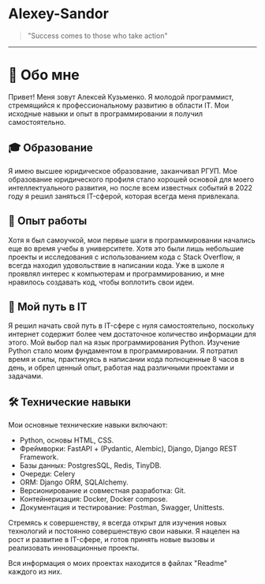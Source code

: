 # Alexey-Sandor 
> "Success comes to those who take action"
---

# 👤 Обо мне
Привет! Меня зовут Алексей Кузьменко. Я молодой программист, стремящийся к профессиональному развитию в области IT. Мои исходные навыки и опыт в программировании я получил самостоятельно.

## 🎓 Образование
Я имею высшее юридическое образование, заканчивал РГУП. Мое образование юридического профиля стало хорошей основой для моего интеллектуального развития, но после всем известных событий в 2022 году я решил заняться IT-сферой, которая всегда меня привлекала.

## 💼 Опыт работы
Хотя я был самоучкой, мои первые шаги в программировании начались еще во время учебы в университете. Хотя это были лишь небольшие проекты и исследования с использованием кода с Stack Overflow, я всегда находил удовольствие в написании кода. Уже в школе я проявлял интерес к компьютерам и программированию, и мне нравилось создавать код, чтобы воплотить свои идеи.

## 🚀 Мой путь в IT
Я решил начать свой путь в IT-сфере с нуля самостоятельно, поскольку интернет содержит более чем достаточное количество информации для этого. Мой выбор пал на язык программирования Python. Изучение Python стало моим фундаментом в программировании. Я потратил время и силы, практикуясь в написании кода полноценные 8 часов в день, и обрел ценный опыт, работая над различными проектами и задачами.

## 🛠 Технические навыки
Мои основные технические навыки включают:

- Python, основы HTML, CSS.
- Фреймворки: FastAPI + (Pydantic, Alembic), Django, Django REST Framework.
- Базы данных: PostgresSQL, Redis, TinyDB.
- Очереди: Celery
- ORM: Django ORM, SQLAlchemy.
- Версионирование и совместная разработка: Git.
- Контейнеризация: Docker, Docker compose.
- Документация и тестирование: Postman, Swagger, Unittests.

Стремясь к совершенству, я всегда открыт для изучения новых технологий и постоянно совершенствую свои навыки. Я нацелен на рост и развитие в IT-сфере, и готов принять новые вызовы и реализовать инновационные проекты.

Вся информация о моих проектах находится в файлах "Readme" каждого из них.
